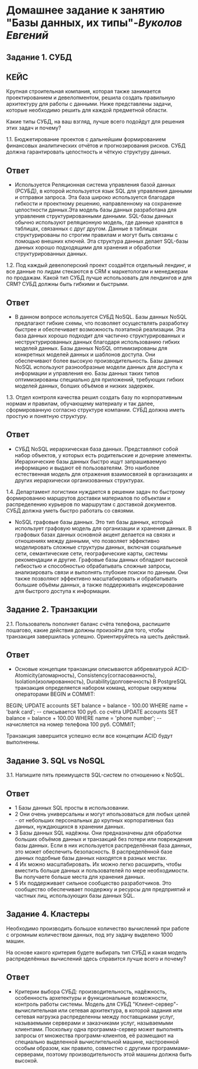 #   **Домашнее задание к занятию "Базы данных, их типы"**-***Вуколов Евгений***

## **Задание 1. СУБД**

## **КЕЙС**

Крупная строительная компания, которая также занимается проектированием и девелопментом, решила создать правильную архитектуру для работы с данными. Ниже представлены задачи, которые необходимо решить для каждой предметной области.

Какие типы СУБД, на ваш взгляд, лучше всего подойдут для решения этих задач и почему?

1.1. Бюджетирование проектов с дальнейшим формированием финансовых аналитических отчётов и прогнозирования рисков. СУБД должна гарантировать целостность и чёткую структуру данных.
 
## **Ответ**
- Используется Реляционная система управления базой данных (РСУБД), в которой используется язык SQL для управления данными и отправки запроса. Эта база широко используется благодаря гибкости и проектному
решению, направленному на сохранение целостности данных.Эта модель базы данных разработана для управления структурированными данными. SQL-базы данных обычно используют реляционную модель, где данные 
хранятся в таблицах, связанных с друг другом. Данные в таблицах структурированы по строгим правилам и могут быть связаны с помощью внешних ключей. Эта структура данных делает SQL-базы данных хорошо 
подходящими для хранения и обработки структурированных данных.


1.2. Под каждый девелоперский проект создаётся отдельный лендинг, и все данные по лидам стекаются в CRM к маркетологам и менеджерам по продажам. Какой тип СУБД лучше использовать для лендингов и для CRM?
 СУБД должны быть гибкими и быстрыми.

## **Ответ**
- В данном вопросе используется СУБД NoSQL. Базы данных NoSQL предлагают гибкие схемы, что позволяет осуществлять разработку быстрее и обеспечивает возможность поэтапной реализации. Эта база данных
хорошо подходит для частично структурированных и неструктурированных данных благодаря использованию гибких моделей данных. Базы данных NoSQL оптимизированы для конкретных моделей данных и шаблонов
доступа. Они обеспечивают более высокую производительность. Базы данных NoSQL используют разнообразные модели данных для доступа к информации и управления ею. Базы данных таких типов оптимизированы
специально для приложений, требующих гибких моделей данных, болших объёмов и низких задержек.


1.3. Отдел контроля качества решил создать базу по корпоративным нормам и правилам, обучающему материалу и так далее, сформированную согласно структуре компании. СУБД должна иметь простую и понятную структуру.

## **Ответ**
- СУБД NoSQL иерархическая база данных. Представляют собой набор объектов, у которых есть родительские и дочерние элементы. Иерархические базы данных быстро ищут запрашиваемую информацию
и выдают её пользователям. Это наиболее естественная модель для отражения взаимосвязей в организациях и других иерархически организованных структурах. 


1.4. Департамент логистики нуждается в решении задач по быстрому формированию маршрутов доставки материалов по объектам и распределению курьеров по маршрутам с доставкой документов. СУБД должна уметь быстро работать со связями.

- NoSQL графовые базы данных. Это тип базы данных, который использует графовую модель для организации и хранения данных. В графовых базах данных основной акцент делается на связях и 
отношениях между данными, что позволяет эффективно моделировать сложные структуры данных, включая социальные сети, семантические сети, географические карты, системы рекомендации и другие.
Графовые базы данных обладают высокой гибкостью и способностью обрабатывать сложные запросы, анализировать связи и выполнять глубокие поиски по данным. Они также позволяют эффективно
масштабировать и обрабатывать большие объёмы данных, а также поддерживать индексирование для быстрого доступа к информации.






## **Задание 2. Транзакции**

2.1. Пользователь пополняет баланс счёта телефона, распишите пошагово, какие действия должны произойти для того, чтобы транзакция завершилась успешно. Ориентируйтесь на шесть действий.

## **Ответ**
- Основые концепции транзакции описываются аббревиатурой ACID-Atomicity(атомарность), Consistency(согласованность), Isolation(изолированность), Durability(долговечность)
 В PostgreSQL транзакция определяется набором команд, которые окружены операторами BEGIN и COMMIT:

BEGIN;
    UPDATE accounts SET balance = balance - 100.00 
        WHERE name = 'bank card';
-- списывается 100 руб. со счёта
    UPDATE accounts SET balance = balance + 100.00
        WHERE name = 'phone number';
-- начисляется на номер телефона 100 руб.
COMMIT;

Транзакция завершится успешно если все концепции ACID будут выполненны.




## **Задание 3. SQL vs NoSQL**

3.1. Напишите пять преимуществ SQL-систем по отношению к NoSQL.

## **Ответ**
- 1 Базы данных SQL просты в использовании.
- 2 Они очень универсальны и могут ипользоваться для любых целей - от небольших персональных до крупных корпоративных баз данных, нуждающихся в хранении данных.
- 3 Базы данных SQL надёжны. Они предназначены для обработки больших объёмов данных и транзакций без потери или повреждения базы данных. Если в них используется распределённая база данных, это может
  обеспечить безопасность. В распределённой базе данных подобные базы данных находятся в разных местах.
- 4 Их можно масштабировать. Их можно легко расширить, чтобы вместить больше данных и пользователей по мере необходимости. Вы получаете больше места для хранения данных.
- 5 Их поддерживает сильное сообщество разработчиков. Это сообщество обеспечивает поодержку и ресурсы для предприятий и частных лиц, использующих базы данных SQL.




## **Задание 4. Кластеры**

Необходимо производить большое количество вычислений при работе с огромным количеством данных, под эту задачу выделено 1000 машин.

На основе какого критерия будете выбирать тип СУБД и какая модель распределённых вычислений здесь справится лучше всего и почему?

## **Ответ**

- Критерии выбора СУБД: производительность, надёжность, особенность архетектуры и функциональные возможности, контроль работы системы. Модель для СУБД "Клиент-сервер"- вычислительная или сетевая
архитектура, в которой задания или сетевая нагрузка распределенны между поставщиками услуг, называемыми серверами и заказчиками услуг, называемыми клиентами. Поскольку одна программа-сервер может
выполнять запросы от множества программ-клиентов, её размещают на специально выделенной вычислительной машине, настроенной особым образом, как правило, совместно с другими программами-серверами,
поэтому производительность этой машины должна быть высокой. 





